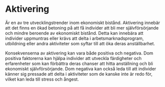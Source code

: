 # Aktivering

Är en av tre utvecklingstrender inom ekonomiskt bistånd. Aktivering innebär att det finns en ökad betoning på att få individer att bli mer självförsörjande och mindre beroende av ekonomiskt bistånd. Detta kan innebära att individer uppmuntras eller krävs att delta i arbetsmarknadsprogram, utbildning eller andra aktiviteter som syftar till att öka deras anställbarhet.

Konsekvenserna av aktivering kan vara både positiva och negativa. Dom positiva faktorerna kan hjälpa individer att utveckla färdigheter och erfarenheter som kan förbättra deras chanser att hitta anställning och bli ekonomiskt självförsörjande. Dom negativa kan också leda till att individer känner sig pressade att delta i aktiviteter som de kanske inte är redo för, vilket kan leda till stress och ångest.